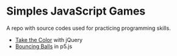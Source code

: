 # Simples JavaScript Games

A repo with source codes used for practicing programming skills.

* [Take the Color](https://martonpaulo.github.io/SimpleCodes/TakeTheColor/) with jQuery
* [Bouncing Balls](https://martonpaulo.github.io/SimpleCodes/BouncingBalls/) in p5.js

